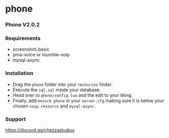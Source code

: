 # phone

### Phone V2.0.2

### Requirements
* screenshot-basic
* pma-voice or mumble-voip
* mysql-async

### Installation
* Drag the `phone` folder into your `resources` folder.
* Execute the `sql.sql` inside your database.
* Head over to `phone/config.lua` and the edit to your liking.
* Finally, add `ensure phone` in your `server.cfg` making sure it is below your chosen `voip resource` and `mysql-async`.

### Support
https://discord.gg/chezzastudios
